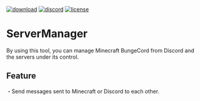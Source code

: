 <a href="https://github.com/nova-27/ServerManager/releases"><img alt="download" src="https://img.shields.io/github/downloads/nova-27/ServerManager/total?color=blue"></a>
<a href="https://discord.gg/DJGd9Sr"><img alt="discord" src="https://img.shields.io/discord/549172645145346053?color=7289DA&label=Discord"></a>
<a href="https://github.com/nova-27/ServerManager/blob/master/LICENSE"><img alt="license" src="https://img.shields.io/github/license/nova-27/ServerManager?color=b8b8b8"></a>

<h1>ServerManager</h1>
By using this tool, you can manage Minecraft BungeCord from Discord and the servers under its control.

<h2>Feature</h2>
・Send messages sent to Minecraft or Discord to each other.